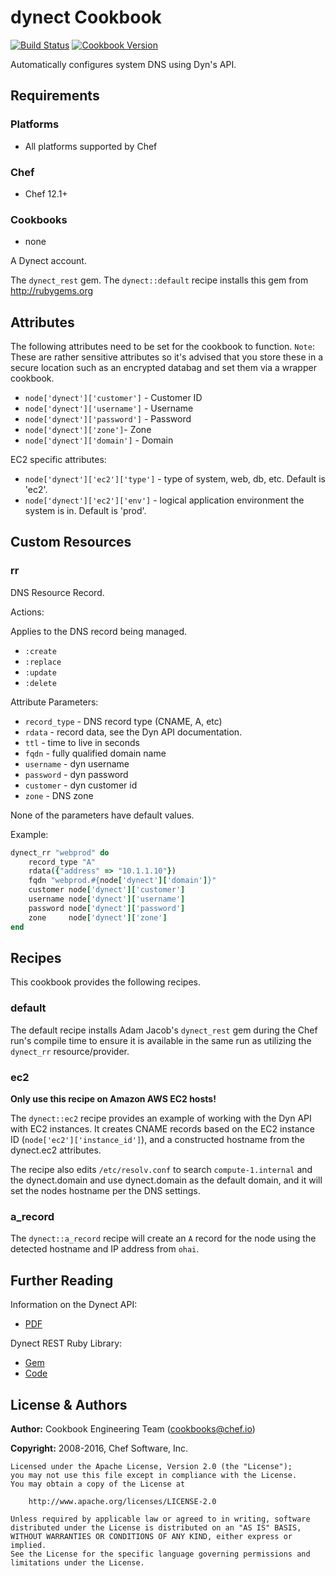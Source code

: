# dynect Cookbook

[![Build Status](https://travis-ci.org/chef-cookbooks/dynect.svg?branch=master)](https://travis-ci.org/chef-cookbooks/dynect) [![Cookbook Version](https://img.shields.io/cookbook/v/dynect.svg)](https://supermarket.chef.io/cookbooks/dynect)

Automatically configures system DNS using Dyn's API.

## Requirements

### Platforms

- All platforms supported by Chef

### Chef

- Chef 12.1+

### Cookbooks

- none

A Dynect account.

The `dynect_rest` gem. The `dynect::default` recipe installs this gem from <http://rubygems.org>

## Attributes

The following attributes need to be set for the cookbook to function. `Note`: These are rather sensitive attributes so it's advised that you store these in a secure location such as an encrypted databag and set them via a wrapper cookbook.

- `node['dynect']['customer']` - Customer ID
- `node['dynect']['username']` - Username
- `node['dynect']['password']` - Password
- `node['dynect']['zone']`- Zone
- `node['dynect']['domain']` - Domain

EC2 specific attributes:

- `node['dynect']['ec2']['type']` - type of system, web, db, etc. Default is 'ec2'.
- `node['dynect']['ec2']['env']` - logical application environment the system is in. Default is 'prod'.

## Custom Resources

### rr

DNS Resource Record.

Actions:

Applies to the DNS record being managed.

- `:create`
- `:replace`
- `:update`
- `:delete`

Attribute Parameters:

- `record_type` - DNS record type (CNAME, A, etc)
- `rdata` - record data, see the Dyn API documentation.
- `ttl` - time to live in seconds
- `fqdn` - fully qualified domain name
- `username` - dyn username
- `password` - dyn password
- `customer` - dyn customer id
- `zone` - DNS zone

None of the parameters have default values.

Example:

```ruby
dynect_rr "webprod" do
    record_type "A"
    rdata({"address" => "10.1.1.10"})
    fqdn "webprod.#{node['dynect']['domain']}"
    customer node['dynect']['customer']
    username node['dynect']['username']
    password node['dynect']['password']
    zone     node['dynect']['zone']
end
```

## Recipes

This cookbook provides the following recipes.

### default

The default recipe installs Adam Jacob's `dynect_rest` gem during the Chef run's compile time to ensure it is available in the same run as utilizing the `dynect_rr` resource/provider.

### ec2

**Only use this recipe on Amazon AWS EC2 hosts!**

The `dynect::ec2` recipe provides an example of working with the Dyn API with EC2 instances. It creates CNAME records based on the EC2 instance ID (`node['ec2']['instance_id']`), and a constructed hostname from the dynect.ec2 attributes.

The recipe also edits `/etc/resolv.conf` to search `compute-1.internal` and the dynect.domain and use dynect.domain as the default domain, and it will set the nodes hostname per the DNS settings.

### a_record

The `dynect::a_record` recipe will create an `A` record for the node using the detected hostname and IP address from `ohai`.

## Further Reading

Information on the Dynect API:

- [PDF](http://cdn.dyndns.com/pdf/Dynect-API.pdf)

Dynect REST Ruby Library:

- [Gem](http://rubygems.org/gems/dynect_rest)
- [Code](http://github.com/adamhjk/dynect_rest)

## License & Authors

**Author:** Cookbook Engineering Team ([cookbooks@chef.io](mailto:cookbooks@chef.io))

**Copyright:** 2008-2016, Chef Software, Inc.

```
Licensed under the Apache License, Version 2.0 (the "License");
you may not use this file except in compliance with the License.
You may obtain a copy of the License at

    http://www.apache.org/licenses/LICENSE-2.0

Unless required by applicable law or agreed to in writing, software
distributed under the License is distributed on an "AS IS" BASIS,
WITHOUT WARRANTIES OR CONDITIONS OF ANY KIND, either express or implied.
See the License for the specific language governing permissions and
limitations under the License.
```
